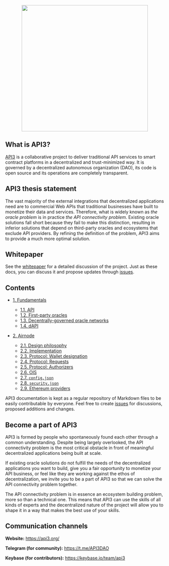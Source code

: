 <p align="center">
  <img src="https://github.com/clc-group/api3-docs/raw/master/figures/api3.png" width="400" />
</p>

## What is API3?

[API3](https://api3.org/) is a collaborative project to deliver traditional API services to smart contract platforms in a decentralized and trust-minimized way.
It is governed by a decentralized autonomous organization (DAO), its code is open source and its operations are completely transparent.

## API3 thesis statement

The vast majority of the external integrations that decentralized applications need are to commercial Web APIs that traditional businesses have built to monetize their data and services.
Therefore, what is widely known as *the oracle problem* is in practice *the API connectivity problem*.
Existing oracle solutions fall short because they fail to make this distinction, resulting in inferior solutions that depend on third-party oracles and ecosystems that exclude API providers.
By refining the definition of the problem, API3 aims to provide a much more optimal solution.

## Whitepaper

See the [whitepaper](https://github.com/api3dao/api3-whitepaper) for a detailed discussion of the project.
Just as these docs, you can discuss it and propose updates through [issues](https://github.com/api3dao/api3-whitepaper/issues).

## Contents

- [1. Fundamentals](/fundamentals)
  - [1.1. API](/fundamentals/1-1-api.md)
  - [1.2. First-party oracles](/fundamentals/1-2-first-party-oracles.md)
  - [1.3. Decentrally-governed oracle networks](/fundamentals/1-3-decentrally-governed-oracle-networks.md)
  - [1.4. dAPI](/fundamentals/1-4-dapi.md)

- [2. Airnode](/airnode)
  - [2.1. Design philosophy](/airnode/2-1-design-philosophy.md)
  - [2.2. Implementation](/airnode/2-2-implementation.md)
  - [2.3. Protocol: Wallet designation](/airnode/2-3-wallet-designation.md)
  - [2.4. Protocol: Requests](/airnode/2-4-requests.md)
  - [2.5. Protocol: Authorizers](/airnode/2-5-authorizers.md)
  - [2.6. OIS](/airnode/2-6-ois.md)
  - [2.7. `config.json`](/airnode/2-7-config-json.md)
  - [2.8. `security.json`](/airnode/2-8-security-json.md)
  - [2.9. Ethereum providers](/airnode/2-9-ethereum-providers.md)

API3 documentation is kept as a regular repository of Markdown files to be easily contributable by everyone.
Feel free to create [issues](https://github.com/api3dao/api3-docs/issues) for discussions, proposed additions and changes.

## Become a part of API3

API3 is formed by people who spontaneously found each other through a common understanding.
Despite being largely overlooked, the API connectivity problem is the most critical obstacle in front of meaningful decentralized applications being built at scale.

If existing oracle solutions do not fulfill the needs of the decentralized applications you want to build, give you a fair opportunity to monetize your API business, or feel like they are working against the ethos of decentralization, we invite you to be a part of API3 so that we can solve the API connectivity problem together.

The API connectivity problem is in essence an ecosystem building problem, more so than a technical one.
This means that API3 can use the skills of all kinds of experts and the decentralized nature of the project will allow you to shape it in a way that makes the best use of your skills.

## Communication channels

**Website:** https://api3.org/

**Telegram (for community):** https://t.me/API3DAO

**Keybase (for contributors):** https://keybase.io/team/api3
